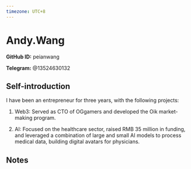 ```yaml
---
timezone: UTC+8
---
```


# Andy.Wang

**GitHub ID:** peianwang

**Telegram:** @13524630132

## Self-introduction

I have been an entrepreneur for three years, with the following projects:

1. Web3: Served as CTO of OGgamers and developed the Oik market-making program.

2. AI: Focused on the healthcare sector, raised RMB 35 million in funding, and leveraged a combination of large and small AI models to process medical data, building digital avatars for physicians.

## Notes

<!-- Content_START -->

<!-- Content_END -->
